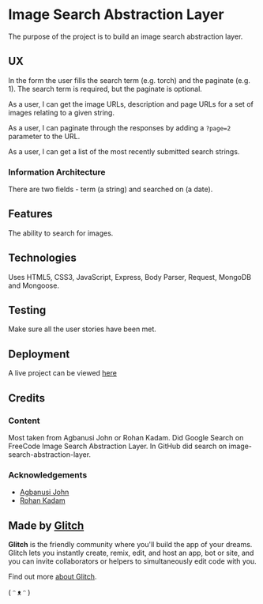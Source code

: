 # Image Search Abstraction Layer

The purpose of the project is to build an image search abstraction layer.

## UX

In the form the user fills the search term (e.g. torch) and the paginate (e.g. 1).  The search term is
required, but the paginate is optional.

As a user, I can get the image URLs, description and page URLs for a set of images relating to a given string.

As a user, I can paginate through the responses by adding a `?page=2` parameter to the URL.

As a user, I can get a list of the most recently submitted search strings.

### Information Architecture

There are two fields - term (a string) and searched on (a date).

## Features

The ability to search for images.

## Technologies

Uses HTML5, CSS3, JavaScript, Express, Body Parser, Request, MongoDB and Mongoose.

## Testing

Make sure all the user stories have been met.

## Deployment

A live project can be viewed [here](https://rainbow-best-exhaust.glitch.me/)

## Credits

### Content

Most taken from Agbanusi John or Rohan Kadam.  Did Google Search on FreeCode Image Search Abstraction Layer.
In GitHub did search on image-search-abstraction-layer.

### Acknowledgements

- [Agbanusi John](https://dev.to/agbanusi/fcc-project-4-image-search-abstraction-layer-fk4)
- [Rohan Kadam](https://https://github.com/rohankadam1395)

## Made by [Glitch](https://glitch.com/)

**Glitch** is the friendly community where you'll build the app of your dreams. Glitch lets you instantly create, remix, edit, and host an app, bot or site, and you can invite collaborators or helpers to simultaneously edit code with you.

Find out more [about Glitch](https://glitch.com/about).

( ᵔ ᴥ ᵔ )
